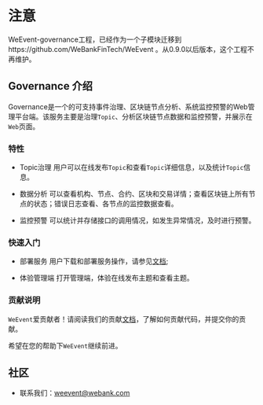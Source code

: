 # 注意
WeEvent-governance工程，已经作为一个子模块迁移到https://github.com/WeBankFinTech/WeEvent 。从0.9.0以后版本，这个工程不再维护。

## Governance 介绍
Governance是一个的可支持事件治理、区块链节点分析、系统监控预警的Web管理平台端。该服务主要是治理`Topic`、分析区块链节点数据和监控预警，并展示在`Web`页面。


### 特性
- Topic治理
    用户可以在线发布`Topic`和查看`Topic`详细信息，以及统计`Topic`信息。

- 数据分析
    可以查看机构、节点、合约、区块和交易详情；查看区块链上所有节点的状态；错误日志查看、各节点的监控数据查看。

- 监控预警
    可以统计并存储接口的调用情况，如发生异常情况，及时进行预警。

### 快速入门
- 部署服务
    用户下载和部署服务操作，请参见[文档](https://weeventdoc.readthedocs.io/zh_CN/latest/);

- 体验管理端
    打开管理端，体验在线发布主题和查看主题。

### 贡献说明
`WeEvent`爱贡献者！请阅读我们的贡献[文档](https://github.com/WeBankFinTech/WeEvent-governance/blob/master/CONTRIBUTING.md)，了解如何贡献代码，并提交你的贡献。

希望在您的帮助下`WeEvent`继续前进。


## 社区
- 联系我们：weevent@webank.com

